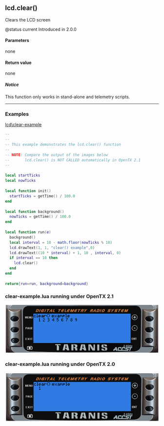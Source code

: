<!-- This file was generated by the script. Do not edit it, any changes will be lost! -->

## lcd.clear()



Clears the LCD screen 

@status current Introduced in 2.0.0


#### Parameters

none

#### Return value

none

##### Notice
This function only works in stand-alone and telemetry scripts.




---

### Examples

<a class="dlbtn" href="https://raw.githubusercontent.com/opentx/lua-reference-guide/master/lcd/clear-example.lua">lcd\clear-example</a>

```lua
--
--
-- This example demonstrates the lcd.clear() function
--
-- NOTE: Compare the output of the images below
--       lcd.clear() is NOT CALLED automatically in OpenTX 2.1
--

local startTicks
local nowTicks

local function init()
  startTicks = getTime() / 100.0
end

local function background()
  nowTicks = getTime() / 100.0
end

local function run(e)
  background()
  local interval = 10 - math.floor(nowTicks % 10)
  lcd.drawText(1, 1, "clear() example",0)
  lcd.drawText((10 * interval) + 1, 10 , interval, 0)
  if interval == 10 then
    lcd.clear()
  end
end

return{run=run, background=background}
```

### clear-example.lua running under OpenTX 2.1


![](clear-example1.png)

### clear-example.lua running under OpenTX 2.0


![](clear-example2.png)

